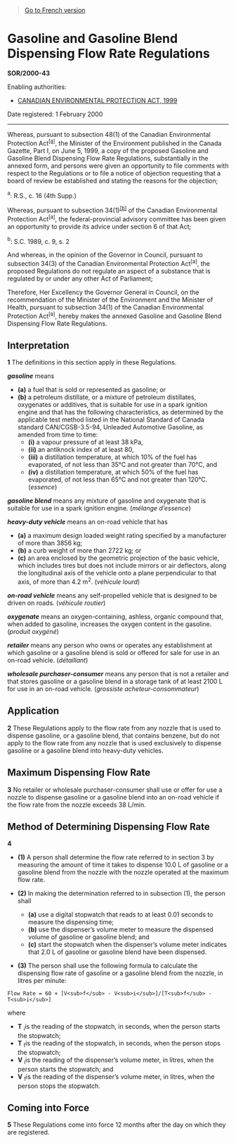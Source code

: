 > [Go to French version](/fr/Règlements/Décrets,%20ordonnances%20et%20règlements%20statutaires/2000/43.md)

# Gasoline and Gasoline Blend Dispensing Flow Rate Regulations

**SOR/2000-43**

Enabling authorities: 
- [CANADIAN ENVIRONMENTAL PROTECTION ACT, 1999](/en/Acts/Statutes%20of%20Canada/1999/c.%2033.md)

Date registered: 1 February 2000

----------

Whereas, pursuant to subsection 48(1) of the Canadian Environmental Protection Act<sup><a href='#footnotea_e'>[a]</a></sup>, the Minister of the Environment published in the Canada Gazette, Part I, on June 5, 1999, a copy of the proposed Gasoline and Gasoline Blend Dispensing Flow Rate Regulations, substantially in the annexed form, and persons were given an opportunity to file comments with respect to the Regulations or to file a notice of objection requesting that a board of review be established and stating the reasons for the objection;

<a name='footnotea_e'><sup>a</sup></a>: R.S., c. 16 (4th Supp.) <br />

Whereas, pursuant to subsection 34(1)<sup><a href='#footnoteb_e'>[b]</a></sup> of the Canadian Environmental Protection Act<sup>[a]</sup>, the federal-provincial advisory committee has been given an opportunity to provide its advice under section 6 of that Act;

<a name='footnoteb_e'><sup>b</sup></a>: S.C. 1989, c. 9, s. 2<br />

And whereas, in the opinion of the Governor in Council, pursuant to subsection 34(3) of the Canadian Environmental Protection Act<sup>[a]</sup>, the proposed Regulations do not regulate an aspect of a substance that is regulated by or under any other Act of Parliament;

Therefore, Her Excellency the Governor General in Council, on the recommendation of the Minister of the Environment and the Minister of Health, pursuant to subsection 34(1) of the Canadian Environmental Protection Act<sup>[a]</sup>, hereby makes the annexed Gasoline and Gasoline Blend Dispensing Flow Rate Regulations.




## Interpretation


**1** The definitions in this section apply in these Regulations.

***gasoline*** means
- **(a)** a fuel that is sold or represented as gasoline; or
- **(b)** a petroleum distillate, or a mixture of petroleum distillates, oxygenates or additives, that is suitable for use in a spark ignition engine and that has the following characteristics, as determined by the applicable test method listed in the National Standard of Canada standard CAN/CGSB-3.5-94, Unleaded Automotive Gasoline, as amended from time to time:
	- **(i)** a vapour pressure of at least 38 kPa,
	- **(ii)** an antiknock index of at least 80,
	- **(iii)** a distillation temperature, at which 10% of the fuel has evaporated, of not less than 35°C and not greater than 70°C, and
	- **(iv)** a distillation temperature, at which 50% of the fuel has evaporated, of not less than 65°C and not greater than 120°C. (*essence*)

***gasoline blend*** means any mixture of gasoline and oxygenate that is suitable for use in a spark ignition engine. (*mélange d’essence*)

***heavy-duty vehicle*** means an on-road vehicle that has
- **(a)** a maximum design loaded weight rating specified by a manufacturer of more than 3856 kg;
- **(b)** a curb weight of more than 2722 kg; or
- **(c)** an area enclosed by the geometric projection of the basic vehicle, which includes tires but does not include mirrors or air deflectors, along the longitudinal axis of the vehicle onto a plane perpendicular to that axis, of more than 4.2 m<sup>2</sup>. (*véhicule lourd*)

***on-road vehicle*** means any self-propelled vehicle that is designed to be driven on roads. (*véhicule routier*)

***oxygenate*** means an oxygen-containing, ashless, organic compound that, when added to gasoline, increases the oxygen content in the gasoline. (*produit oxygéné*)

***retailer*** means any person who owns or operates any establishment at which gasoline or a gasoline blend is sold or offered for sale for use in an on-road vehicle. (*détaillant*)

***wholesale purchaser-consumer*** means any person that is not a retailer and that stores gasoline or a gasoline blend in a storage tank of at least 2100 L for use in an on-road vehicle. (*grossiste acheteur-consommateur*)




## Application


**2** These Regulations apply to the flow rate from any nozzle that is used to dispense gasoline, or a gasoline blend, that contains benzene, but do not apply to the flow rate from any nozzle that is used exclusively to dispense gasoline or a gasoline blend into heavy-duty vehicles.




## Maximum Dispensing Flow Rate


**3** No retailer or wholesale purchaser-consumer shall use or offer for use a nozzle to dispense gasoline or a gasoline blend into an on-road vehicle if the flow rate from the nozzle exceeds 38 L/min.




## Method of Determining Dispensing Flow Rate


**4** 

- **(1)** A person shall determine the flow rate referred to in section 3 by measuring the amount of time it takes to dispense 10.0 L of gasoline or a gasoline blend from the nozzle with the nozzle operated at the maximum flow rate.

- **(2)** In making the determination referred to in subsection (1), the person shall
	- **(a)** use a digital stopwatch that reads to at least 0.01 seconds to measure the dispensing time;
	- **(b)** use the dispenser’s volume meter to measure the dispensed volume of gasoline or gasoline blend; and
	- **(c)** start the stopwatch when the dispenser’s volume meter indicates that 2.0 L of gasoline or gasoline blend have been dispensed.

- **(3)** The person shall use the following formula to calculate the dispensing flow rate of gasoline or a gasoline blend from the nozzle, in litres per minute:
```
Flow Rate = 60 × [V<sub>f</sub> - V<sub>i</sub>]/[T<sub>f</sub> - T<sub>i</sub>]
```
where
- **T** <sub>i</sub>is the reading of the stopwatch, in seconds, when the person starts the stopwatch;
- **T** <sub>f</sub>is the reading of the stopwatch, in seconds, when the person stops the stopwatch;
- **V** <sub>i</sub>is the reading of the dispenser’s volume meter, in litres, when the person starts the stopwatch; and
- **V** <sub>f</sub>is the reading of the dispenser’s volume meter, in litres, when the person stops the stopwatch.




## Coming into Force


**5** These Regulations come into force 12 months after the day on which they are registered.


